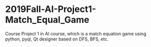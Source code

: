 # 2019Fall-AI-Project1-Match_Equal_Game
Course Project 1 in AI course, which is a match equation game using python, pyql, Qt designer based on DFS, BFS, etc.
